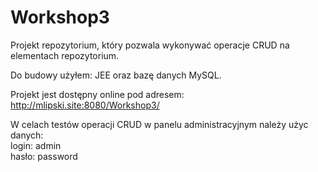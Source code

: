 # Workshop3

Projekt repozytorium, który pozwala wykonywać operacje CRUD na elementach repozytorium.

Do budowy użyłem: JEE oraz bazę danych MySQL.

Projekt jest dostępny online pod adresem: http://mlipski.site:8080/Workshop3/

W celach testów operacji CRUD w panelu administracyjnym należy użyc danych:<BR>login: admin<br>hasło: password
